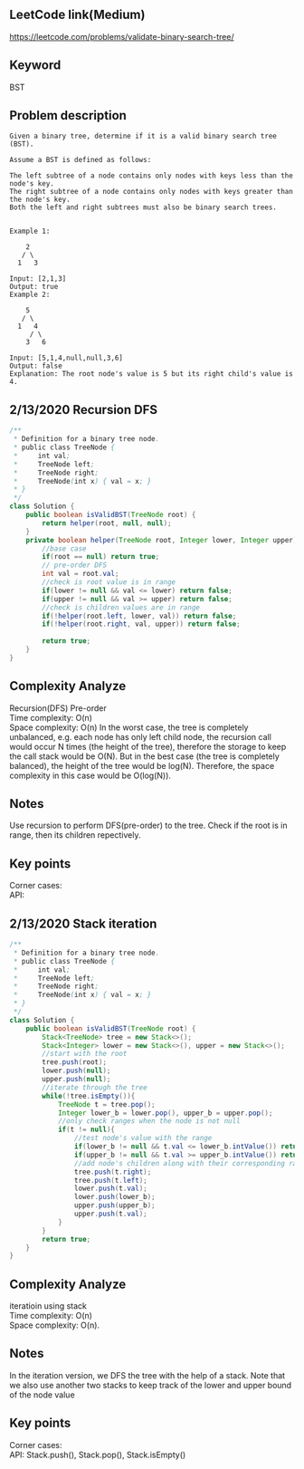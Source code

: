 ## LeetCode link(Medium)
https://leetcode.com/problems/validate-binary-search-tree/

## Keyword
BST

## Problem description
```
Given a binary tree, determine if it is a valid binary search tree (BST).

Assume a BST is defined as follows:

The left subtree of a node contains only nodes with keys less than the node's key.
The right subtree of a node contains only nodes with keys greater than the node's key.
Both the left and right subtrees must also be binary search trees.
 

Example 1:

    2
   / \
  1   3

Input: [2,1,3]
Output: true
Example 2:

    5
   / \
  1   4
     / \
    3   6

Input: [5,1,4,null,null,3,6]
Output: false
Explanation: The root node's value is 5 but its right child's value is 4.
```
## 2/13/2020 Recursion DFS

```java
/**
 * Definition for a binary tree node.
 * public class TreeNode {
 *     int val;
 *     TreeNode left;
 *     TreeNode right;
 *     TreeNode(int x) { val = x; }
 * }
 */
class Solution {
    public boolean isValidBST(TreeNode root) {
        return helper(root, null, null);
    }
    private boolean helper(TreeNode root, Integer lower, Integer upper){
        //base case
        if(root == null) return true;
        // pre-order DFS
        int val = root.val;
        //check is root value is in range
        if(lower != null && val <= lower) return false;
        if(upper != null && val >= upper) return false;
        //check is children values are in range
        if(!helper(root.left, lower, val)) return false;
        if(!helper(root.right, val, upper)) return false;
           
        return true;
    }
}
```

## Complexity Analyze
Recursion(DFS) Pre-order\
Time complexity: O(n) \
Space complexity: O(n) In the worst case, the tree is completely unbalanced, e.g. each node has only left child node, the recursion call would occur N times (the height of the tree), therefore the storage to keep the call stack would be O(N). But in the best case (the tree is completely balanced), the height of the tree would be log(N). Therefore, the space complexity in this case would be O(log(N)).

## Notes
Use recursion to perform DFS(pre-order) to the tree. Check if the root is in range, then its children repectively.

## Key points
Corner cases: \
API:

## 2/13/2020 Stack iteration

```java
/**
 * Definition for a binary tree node.
 * public class TreeNode {
 *     int val;
 *     TreeNode left;
 *     TreeNode right;
 *     TreeNode(int x) { val = x; }
 * }
 */
class Solution {
    public boolean isValidBST(TreeNode root) {
        Stack<TreeNode> tree = new Stack<>();
        Stack<Integer> lower = new Stack<>(), upper = new Stack<>();
        //start with the root
        tree.push(root);
        lower.push(null);
        upper.push(null);
        //iterate through the tree
        while(!tree.isEmpty()){
            TreeNode t = tree.pop();
            Integer lower_b = lower.pop(), upper_b = upper.pop();
            //only check ranges when the node is not null
            if(t != null){
                //test node's value with the range
                if(lower_b != null && t.val <= lower_b.intValue()) return false;
                if(upper_b != null && t.val >= upper_b.intValue()) return false;
                //add node's children along with their corresponding range
                tree.push(t.right);
                tree.push(t.left);
                lower.push(t.val);
                lower.push(lower_b);
                upper.push(upper_b);
                upper.push(t.val);
            }
        }
        return true;
    }
}
```

## Complexity Analyze
iteratioin using stack\
Time complexity: O(n)\
Space complexity: O(n).

## Notes
In the iteration version, we DFS the tree with the help of a stack. Note that we also use another two stacks to keep track of the lower and upper bound of the node value

## Key points
Corner cases:\
API: Stack.push(), Stack.pop(), Stack.isEmpty()